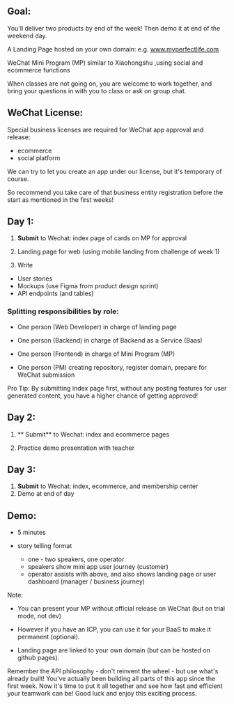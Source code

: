 ## Goal:

You'll deliver two products by end of the week! Then demo it at end of the weekend day.

A Landing Page hosted on your own domain: e.g. www.myperfectlife.com

WeChat Mini Program (MP) similar to Xiaohongshu ,using social and ecommerce functions

When classes are not going on, you are welcome to work together, and bring your questions in with you to class or ask on group chat.



## WeChat License:

Special business licenses are required for WeChat app approval and release:

- ecommerce
- social platform

We can try to let you create an app under our license, but it's temporary of course.

So recommend you take care of that business entity registration before the start as mentioned in the first weeks!



## Day 1:

1. **Submit** to Wechat: index page of cards on MP for approval

2. Landing page for web (using mobile landing from challenge of week 1)

3. Write

- User stories
- Mockups (use Figma from product design sprint)
- API endpoints (and tables)



### Splitting responsibilities by role:

- One person (Web Developer) in charge of landing page

- One person (Backend) in charge of Backend as a Service (Baas)

- One person (Frontend) in charge of Mini Program (MP)

- One person (PM) creating repository, register domain, prepare for WeChat submission

Pro Tip: By submitting index page first, without any posting features for user generated content, you have a higher chance of getting approved!

## Day 2:

1. ** Submit** to Wechat: index and ecommerce pages

2. Practice demo presentation with teacher


## Day 3:

1. **Submit** to Wechat: index, ecommerce, and membership center
2. Demo at end of day



## Demo:

- 5 minutes

- story telling format

  - one - two speakers, one operator
  - speakers show mini app user journey (customer)
  - operator assists with above, and also shows landing page or user dashboard (manager / business journey)

Note:
- You can present your MP without official release on WeChat (but on trial mode, not dev)
- However if you have an ICP, you can use it for your BaaS to make it permanent (optional).

- Landing page are linked to your own domain (but can be hosted on github pages).

Remember the API philosophy - don't reinvent the wheel - but use what's already built! You've actually been building all parts of this app since the first week. Now it's time to put it all together and see how fast and efficient your teamwork can be! Good luck and enjoy this exciting process.




